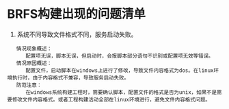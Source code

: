 # BRFS构建出现的问题清单

1. 系统不同导致文件格式不同，服务启动失败。

```
   情况现象概述：
      配置项无误，脚本无误，但启动时，会报脚本部分语句不识别或配置项无效等错误。
   情况原因概述：
      配置文件，启动脚本在windows上进行了修改，导致文件内容格式为dos。在linux环境执行时，由于内容格式不兼容，导致服务启动失败。
   防范注意：
      在windows系统构建工程时，需要确认脚本，配置文件的格式是否为unix，如果不是需要修改文件内容格式。或者工程构建活动全部在linux环境进行，避免文件内容格式问题。
```

